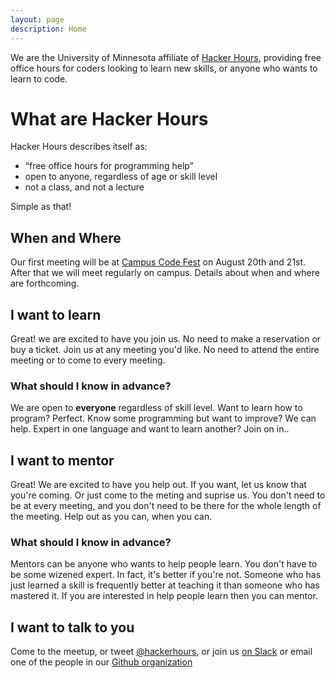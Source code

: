 ```yaml
---
layout: page
description: Home
---
```


We are the University of Minnesota affiliate of [Hacker Hours](http://hackerhours.org/), providing free office hours for coders looking to learn new skills, or anyone who wants to learn to code.

# What are Hacker Hours

Hacker Hours describes itself as:

- “free office hours for programming help”
- open to anyone, regardless of age or skill level
- not a class, and not a lecture

Simple as that!

## When and Where

Our first meeting will be at [Campus Code Fest](http://umn.campuscodefest.org/) on August 20th and 21st. After that we will meet regularly on campus. Details about when and where are forthcoming.

## I want to learn

Great! we are excited to have you join us. No need to make a reservation or buy a ticket. Join us at any meeting you'd like. No need to attend the entire meeting or to come to every meeting.

### What should I know in advance?

We are open to **everyone** regardless of skill level. Want to learn how to program? Perfect. Know some programming but want to improve? We can help. Expert in one language and want to learn another? Join on in..

## I want to mentor

Great! We are excited to have you help out. If you want, let us know that you're coming. Or just come to the meting and suprise us. You don't need to be at every meeting, and you don't need to be there for the whole length of the meeting. Help out as you can, when you can. 

### What should I know in advance?

Mentors can be anyone who wants to help people learn. You don't have to be some wizened expert. In fact, it's better if you're not. Someone who has just learned a skill is frequently better at teaching it than someone who has mastered it. If you are interested in help people learn then you can mentor.

## I want to talk to you

Come to the meetup, or tweet [@hackerhours](https://twitter.com/umnhackerhours), or join us [on Slack](https://umnhackerhours.slack.com/) or email one of the people in our [Github organization](https://github.umn.edu/orgs/hackerhours/people)
